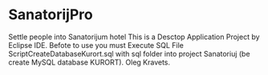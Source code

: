 # SanatorijPro
Settle people into Sanatorijum hotel
This is a Desctop Application Project by Eclipse IDE.
Befote to use you must Execute SQL File ScriptCreateDatabaseKurort.sql with sql folder into project Sanatoriuj (be create MySQL database KURORT).
Oleg Kravets.
